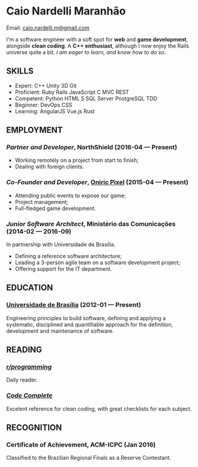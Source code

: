 Caio Nardelli Maranhão
============
Email: caio.nardelli.m@gmail.com



I'm a software engineer with a soft spot for **web** and **game development**, alongside **clean coding**. A **C++ enthusiast**, although I now enjoy the Rails universe quite a bit. *I am eager to learn, and know how to do so*.

## SKILLS

  - Expert: C++ Unity 3D Git 
  - Proficient: Ruby Rails JavaScript C MVC REST 
  - Competent: Python HTML 5 SQL Server PostgreSQL TDD 
  - Beginner: DevOps CSS 
  - Learning: AngularJS Vue.js Rust 

## EMPLOYMENT

### *Partner and Developer*, NorthShield (2016-04 — Present)


  - Working remotely on a project from start to finish;
  - Dealing with foreign clients.

### *Co-Founder and Developer*, [Oniric Pixel](http://www.oniricpixel.com.br) (2015-04 — Present)


  - Attending public events to expose our game;
  - Project management;
  - Full-fledged game development.

### *Junior Software Architect*, Ministério das Comunicações (2014-02 — 2016-09)

In partnership with Universidade de Brasília.
  - Defining a reference software architecture;
  - Leading a 3-person agile team on a software development project;
  - Offering support for the IT department.




## EDUCATION

### [Universidade de Brasília](https://unb.br/) (2012-01 — Present)

Engineering principles to build software, defining and applying a systematic, disciplined and quantifiable approach for the definition, development and maintenance of software.






## READING

### [*r/programming*](https://www.reddit.com/r/programming/)
Daily reader.

### [*Code Complete*](https://www.amazon.com/Code-Complete-Practical-Handbook-Construction/dp/0735619670)
Excelent reference for clean coding, with great checklists for each subject.



## RECOGNITION

### Certificate of Achievement, ACM-ICPC (Jan 2016)
Classified to the Brazilian Regional Finals as a Reserve Contestant.




